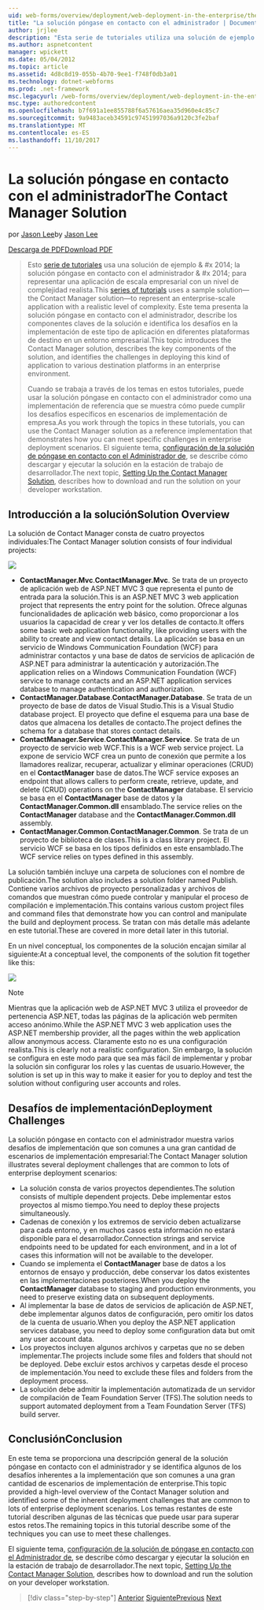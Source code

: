 ```yaml
---
uid: web-forms/overview/deployment/web-deployment-in-the-enterprise/the-contact-manager-solution
title: "La solución póngase en contacto con el administrador | Documentos de Microsoft"
author: jrjlee
description: "Esta serie de tutoriales utiliza una solución de ejemplo & #x 2014; la solución póngase en contacto con el administrador & #x 2014; para representar una aplicación de escala empresarial con una redistribución realista..."
ms.author: aspnetcontent
manager: wpickett
ms.date: 05/04/2012
ms.topic: article
ms.assetid: 4d8c8d19-055b-4b70-9ee1-f748f0db3a01
ms.technology: dotnet-webforms
ms.prod: .net-framework
msc.legacyurl: /web-forms/overview/deployment/web-deployment-in-the-enterprise/the-contact-manager-solution
msc.type: authoredcontent
ms.openlocfilehash: b7f691a1ee855788f6a57616aea35d960e4c85c7
ms.sourcegitcommit: 9a9483aceb34591c97451997036a9120c3fe2baf
ms.translationtype: MT
ms.contentlocale: es-ES
ms.lasthandoff: 11/10/2017
---
```

<a name="the-contact-manager-solution"></a><span data-ttu-id="7b9e1-103">La solución póngase en contacto con el administrador</span><span class="sxs-lookup"><span data-stu-id="7b9e1-103">The Contact Manager Solution</span></span>
====================
<span data-ttu-id="7b9e1-104">por [Jason Lee](https://github.com/jrjlee)</span><span class="sxs-lookup"><span data-stu-id="7b9e1-104">by [Jason Lee](https://github.com/jrjlee)</span></span>

[<span data-ttu-id="7b9e1-105">Descarga de PDF</span><span class="sxs-lookup"><span data-stu-id="7b9e1-105">Download PDF</span></span>](https://msdnshared.blob.core.windows.net/media/MSDNBlogsFS/prod.evol.blogs.msdn.com/CommunityServer.Blogs.Components.WeblogFiles/00/00/00/63/56/8130.DeployingWebAppsInEnterpriseScenarios.pdf)

> <span data-ttu-id="7b9e1-106">Esto [serie de tutoriales](web-deployment-in-the-enterprise.md) usa una solución de ejemplo & #x 2014; la solución póngase en contacto con el administrador & #x 2014; para representar una aplicación de escala empresarial con un nivel de complejidad realista.</span><span class="sxs-lookup"><span data-stu-id="7b9e1-106">This [series of tutorials](web-deployment-in-the-enterprise.md) uses a sample solution&#x2014;the Contact Manager solution&#x2014;to represent an enterprise-scale application with a realistic level of complexity.</span></span> <span data-ttu-id="7b9e1-107">Este tema presenta la solución póngase en contacto con el administrador, describe los componentes claves de la solución e identifica los desafíos en la implementación de este tipo de aplicación en diferentes plataformas de destino en un entorno empresarial.</span><span class="sxs-lookup"><span data-stu-id="7b9e1-107">This topic introduces the Contact Manager solution, describes the key components of the solution, and identifies the challenges in deploying this kind of application to various destination platforms in an enterprise environment.</span></span>
> 
> <span data-ttu-id="7b9e1-108">Cuando se trabaja a través de los temas en estos tutoriales, puede usar la solución póngase en contacto con el administrador como una implementación de referencia que se muestra cómo puede cumplir los desafíos específicos en escenarios de implementación de empresa.</span><span class="sxs-lookup"><span data-stu-id="7b9e1-108">As you work through the topics in these tutorials, you can use the Contact Manager solution as a reference implementation that demonstrates how you can meet specific challenges in enterprise deployment scenarios.</span></span> <span data-ttu-id="7b9e1-109">El siguiente tema, [configuración de la solución de póngase en contacto con el Administrador de](setting-up-the-contact-manager-solution.md), se describe cómo descargar y ejecutar la solución en la estación de trabajo de desarrollador.</span><span class="sxs-lookup"><span data-stu-id="7b9e1-109">The next topic, [Setting Up the Contact Manager Solution](setting-up-the-contact-manager-solution.md), describes how to download and run the solution on your developer workstation.</span></span>


## <a name="solution-overview"></a><span data-ttu-id="7b9e1-110">Introducción a la solución</span><span class="sxs-lookup"><span data-stu-id="7b9e1-110">Solution Overview</span></span>

<span data-ttu-id="7b9e1-111">La solución de Contact Manager consta de cuatro proyectos individuales:</span><span class="sxs-lookup"><span data-stu-id="7b9e1-111">The Contact Manager solution consists of four individual projects:</span></span>

![](the-contact-manager-solution/_static/image1.png)

- <span data-ttu-id="7b9e1-112">**ContactManager.Mvc**.</span><span class="sxs-lookup"><span data-stu-id="7b9e1-112">**ContactManager.Mvc**.</span></span> <span data-ttu-id="7b9e1-113">Se trata de un proyecto de aplicación web de ASP.NET MVC 3 que representa el punto de entrada para la solución.</span><span class="sxs-lookup"><span data-stu-id="7b9e1-113">This is an ASP.NET MVC 3 web application project that represents the entry point for the solution.</span></span> <span data-ttu-id="7b9e1-114">Ofrece algunas funcionalidades de aplicación web básico, como proporcionar a los usuarios la capacidad de crear y ver los detalles de contacto.</span><span class="sxs-lookup"><span data-stu-id="7b9e1-114">It offers some basic web application functionality, like providing users with the ability to create and view contact details.</span></span> <span data-ttu-id="7b9e1-115">La aplicación se basa en un servicio de Windows Communication Foundation (WCF) para administrar contactos y una base de datos de servicios de aplicación de ASP.NET para administrar la autenticación y autorización.</span><span class="sxs-lookup"><span data-stu-id="7b9e1-115">The application relies on a Windows Communication Foundation (WCF) service to manage contacts and an ASP.NET application services database to manage authentication and authorization.</span></span>
- <span data-ttu-id="7b9e1-116">**ContactManager.Database**.</span><span class="sxs-lookup"><span data-stu-id="7b9e1-116">**ContactManager.Database**.</span></span> <span data-ttu-id="7b9e1-117">Se trata de un proyecto de base de datos de Visual Studio.</span><span class="sxs-lookup"><span data-stu-id="7b9e1-117">This is a Visual Studio database project.</span></span> <span data-ttu-id="7b9e1-118">El proyecto que define el esquema para una base de datos que almacena los detalles de contacto.</span><span class="sxs-lookup"><span data-stu-id="7b9e1-118">The project defines the schema for a database that stores contact details.</span></span>
- <span data-ttu-id="7b9e1-119">**ContactManager.Service**.</span><span class="sxs-lookup"><span data-stu-id="7b9e1-119">**ContactManager.Service**.</span></span> <span data-ttu-id="7b9e1-120">Se trata de un proyecto de servicio web WCF.</span><span class="sxs-lookup"><span data-stu-id="7b9e1-120">This is a WCF web service project.</span></span> <span data-ttu-id="7b9e1-121">La expone de servicio WCF crea un punto de conexión que permite a los llamadores realizar, recuperar, actualizar y eliminar operaciones (CRUD) en el **ContactManager** base de datos.</span><span class="sxs-lookup"><span data-stu-id="7b9e1-121">The WCF service exposes an endpoint that allows callers to perform create, retrieve, update, and delete (CRUD) operations on the **ContactManager** database.</span></span> <span data-ttu-id="7b9e1-122">El servicio se basa en el **ContactManager** base de datos y la **ContactManager.Common.dll** ensamblado.</span><span class="sxs-lookup"><span data-stu-id="7b9e1-122">The service relies on the **ContactManager** database and the **ContactManager.Common.dll** assembly.</span></span>
- <span data-ttu-id="7b9e1-123">**ContactManager.Common**.</span><span class="sxs-lookup"><span data-stu-id="7b9e1-123">**ContactManager.Common**.</span></span> <span data-ttu-id="7b9e1-124">Se trata de un proyecto de biblioteca de clases.</span><span class="sxs-lookup"><span data-stu-id="7b9e1-124">This is a class library project.</span></span> <span data-ttu-id="7b9e1-125">El servicio WCF se basa en los tipos definidos en este ensamblado.</span><span class="sxs-lookup"><span data-stu-id="7b9e1-125">The WCF service relies on types defined in this assembly.</span></span>

<span data-ttu-id="7b9e1-126">La solución también incluye una carpeta de soluciones con el nombre de publicación.</span><span class="sxs-lookup"><span data-stu-id="7b9e1-126">The solution also includes a solution folder named Publish.</span></span> <span data-ttu-id="7b9e1-127">Contiene varios archivos de proyecto personalizadas y archivos de comandos que muestran cómo puede controlar y manipular el proceso de compilación e implementación.</span><span class="sxs-lookup"><span data-stu-id="7b9e1-127">This contains various custom project files and command files that demonstrate how you can control and manipulate the build and deployment process.</span></span> <span data-ttu-id="7b9e1-128">Se tratan con más detalle más adelante en este tutorial.</span><span class="sxs-lookup"><span data-stu-id="7b9e1-128">These are covered in more detail later in this tutorial.</span></span>

<span data-ttu-id="7b9e1-129">En un nivel conceptual, los componentes de la solución encajan similar al siguiente:</span><span class="sxs-lookup"><span data-stu-id="7b9e1-129">At a conceptual level, the components of the solution fit together like this:</span></span>

![](the-contact-manager-solution/_static/image2.png)

> [!NOTE]
> <span data-ttu-id="7b9e1-130">Mientras que la aplicación web de ASP.NET MVC 3 utiliza el proveedor de pertenencia ASP.NET, todas las páginas de la aplicación web permiten acceso anónimo.</span><span class="sxs-lookup"><span data-stu-id="7b9e1-130">While the ASP.NET MVC 3 web application uses the ASP.NET membership provider, all the pages within the web application allow anonymous access.</span></span> <span data-ttu-id="7b9e1-131">Claramente esto no es una configuración realista.</span><span class="sxs-lookup"><span data-stu-id="7b9e1-131">This is clearly not a realistic configuration.</span></span> <span data-ttu-id="7b9e1-132">Sin embargo, la solución se configura en este modo para que sea más fácil de implementar y probar la solución sin configurar los roles y las cuentas de usuario.</span><span class="sxs-lookup"><span data-stu-id="7b9e1-132">However, the solution is set up in this way to make it easier for you to deploy and test the solution without configuring user accounts and roles.</span></span>


## <a name="deployment-challenges"></a><span data-ttu-id="7b9e1-133">Desafíos de implementación</span><span class="sxs-lookup"><span data-stu-id="7b9e1-133">Deployment Challenges</span></span>

<span data-ttu-id="7b9e1-134">La solución póngase en contacto con el administrador muestra varios desafíos de implementación que son comunes a una gran cantidad de escenarios de implementación empresarial:</span><span class="sxs-lookup"><span data-stu-id="7b9e1-134">The Contact Manager solution illustrates several deployment challenges that are common to lots of enterprise deployment scenarios:</span></span>

- <span data-ttu-id="7b9e1-135">La solución consta de varios proyectos dependientes.</span><span class="sxs-lookup"><span data-stu-id="7b9e1-135">The solution consists of multiple dependent projects.</span></span> <span data-ttu-id="7b9e1-136">Debe implementar estos proyectos al mismo tiempo.</span><span class="sxs-lookup"><span data-stu-id="7b9e1-136">You need to deploy these projects simultaneously.</span></span>
- <span data-ttu-id="7b9e1-137">Cadenas de conexión y los extremos de servicio deben actualizarse para cada entorno, y en muchos casos esta información no estará disponible para el desarrollador.</span><span class="sxs-lookup"><span data-stu-id="7b9e1-137">Connection strings and service endpoints need to be updated for each environment, and in a lot of cases this information will not be available to the developer.</span></span>
- <span data-ttu-id="7b9e1-138">Cuando se implementa el **ContactManager** base de datos a los entornos de ensayo y producción, debe conservar los datos existentes en las implementaciones posteriores.</span><span class="sxs-lookup"><span data-stu-id="7b9e1-138">When you deploy the **ContactManager** database to staging and production environments, you need to preserve existing data on subsequent deployments.</span></span>
- <span data-ttu-id="7b9e1-139">Al implementar la base de datos de servicios de aplicación de ASP.NET, debe implementar algunos datos de configuración, pero omitir los datos de la cuenta de usuario.</span><span class="sxs-lookup"><span data-stu-id="7b9e1-139">When you deploy the ASP.NET application services database, you need to deploy some configuration data but omit any user account data.</span></span>
- <span data-ttu-id="7b9e1-140">Los proyectos incluyen algunos archivos y carpetas que no se deben implementar.</span><span class="sxs-lookup"><span data-stu-id="7b9e1-140">The projects include some files and folders that should not be deployed.</span></span> <span data-ttu-id="7b9e1-141">Debe excluir estos archivos y carpetas desde el proceso de implementación.</span><span class="sxs-lookup"><span data-stu-id="7b9e1-141">You need to exclude these files and folders from the deployment process.</span></span>
- <span data-ttu-id="7b9e1-142">La solución debe admitir la implementación automatizada de un servidor de compilación de Team Foundation Server (TFS).</span><span class="sxs-lookup"><span data-stu-id="7b9e1-142">The solution needs to support automated deployment from a Team Foundation Server (TFS) build server.</span></span>

## <a name="conclusion"></a><span data-ttu-id="7b9e1-143">Conclusión</span><span class="sxs-lookup"><span data-stu-id="7b9e1-143">Conclusion</span></span>

<span data-ttu-id="7b9e1-144">En este tema se proporciona una descripción general de la solución póngase en contacto con el administrador y se identifica algunos de los desafíos inherentes a la implementación que son comunes a una gran cantidad de escenarios de implementación de enterprise.</span><span class="sxs-lookup"><span data-stu-id="7b9e1-144">This topic provided a high-level overview of the Contact Manager solution and identified some of the inherent deployment challenges that are common to lots of enterprise deployment scenarios.</span></span> <span data-ttu-id="7b9e1-145">Los temas restantes de este tutorial describen algunas de las técnicas que puede usar para superar estos retos.</span><span class="sxs-lookup"><span data-stu-id="7b9e1-145">The remaining topics in this tutorial describe some of the techniques you can use to meet these challenges.</span></span>

<span data-ttu-id="7b9e1-146">El siguiente tema, [configuración de la solución de póngase en contacto con el Administrador de](setting-up-the-contact-manager-solution.md), se describe cómo descargar y ejecutar la solución en la estación de trabajo de desarrollador.</span><span class="sxs-lookup"><span data-stu-id="7b9e1-146">The next topic, [Setting Up the Contact Manager Solution](setting-up-the-contact-manager-solution.md), describes how to download and run the solution on your developer workstation.</span></span>

>[!div class="step-by-step"]
<span data-ttu-id="7b9e1-147">[Anterior](web-deployment-in-the-enterprise.md)
[Siguiente](setting-up-the-contact-manager-solution.md)</span><span class="sxs-lookup"><span data-stu-id="7b9e1-147">[Previous](web-deployment-in-the-enterprise.md)
[Next](setting-up-the-contact-manager-solution.md)</span></span>
